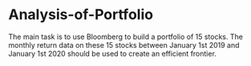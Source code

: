 # Analysis-of-Portfolio
The main task is to use Bloomberg to build a portfolio of 15 stocks.  The monthly return data on these 15 stocks between January 1st 2019 and January 1st 2020 should be used to create an efficient frontier. 